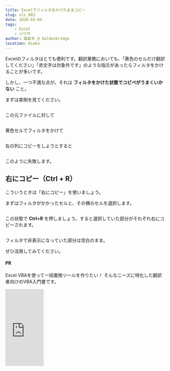 ```yaml
---
title: Excelでフィルタをかけたままコピー
slug: xls_003
date: 2020-03-04
tags: 
    - Excel
    - 小ワザ
author: 電氣羊 @ Goldenbridge
location: Osaka
---
```


Excelのフィルタはとても便利です。翻訳業務においても、「黄色のセルだけ翻訳してください」「赤文字は対象外です」のような指示があったらフィルタをかけることが多いです。

しかし、一つ不満な点が。それは **フィルタをかけた状態でコピペがうまくいかない** こと。

まずは実例を見てください。

<img :src="$withBase('/pict/excel-ctrl-r/fig1.png')">

この元ファイルに対して

<img :src="$withBase('/pict/excel-ctrl-r/fig2.png')">

黄色セルでフィルタをかけて

<img :src="$withBase('/pict/excel-ctrl-r/fig3.png')">

右の列にコピーをしようとすると

<img :src="$withBase('/pict/excel-ctrl-r/fig4.png')">

このように失敗します。

## 右にコピー（Ctrl + R）
こういうときは「右にコピー」を使いましょう。

まずはフィルタがかかったセルと、その横のセルを選択します。

<img :src="$withBase('/pict/excel-ctrl-r/fig5.png')">

この状態で **Ctrl+R** を押しましょう。すると選択していた部分がそれぞれ右にコピーされます。

<img :src="$withBase('/pict/excel-ctrl-r/fig6.png')">

フィルタで非表示になっていた部分は空白のまま。

ぜひ活用してみてください。

#### PR
Excel VBAを使って一括置換ツールを作りたい！
そんなニーズに特化した翻訳者向けのVBA入門書です。

<iframe style="width:120px;height:240px;" marginwidth="0" marginheight="0" scrolling="no" frameborder="0" src="https://rcm-fe.amazon-adsystem.com/e/cm?ref=qf_sp_asin_til&t=goldenbridg09-22&m=amazon&o=9&p=8&l=as1&IS1=1&detail=1&asins=B0832FNKL2&linkId=025ec725b1f6eca83e9e451a890bd4c2&bc1=000000&lt1=_blank&fc1=333333&lc1=0066c0&bg1=ffffff&f=ifr">
</iframe>


<link-to></link-to>